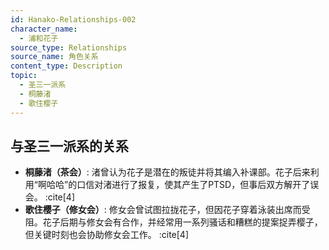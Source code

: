 ```yaml
---
id: Hanako-Relationships-002
character_name:
  - 浦和花子
source_type: Relationships
source_name: 角色关系
content_type: Description
topic:
  - 圣三一派系
  - 桐藤渚
  - 歌住樱子
---
```

## 与圣三一派系的关系
- **桐藤渚（茶会）**: 渚曾认为花子是潜在的叛徒并将其编入补课部。花子后来利用“啊哈哈”的口信对渚进行了报复，使其产生了PTSD，但事后双方解开了误会。 :cite[4]
- **歌住樱子（修女会）**: 修女会曾试图拉拢花子，但因花子穿着泳装出席而受阻。花子后期与修女会有合作，并经常用一系列骚话和糟糕的提案捉弄樱子，但关键时刻也会协助修女会工作。 :cite[4]